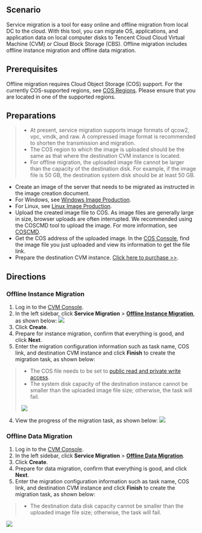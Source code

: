 ## Scenario

Service migration is a tool for easy online and offline migration from local DC to the cloud. With this tool, you can migrate OS, applications, and application data on local computer disks to Tencent Cloud Cloud Virtual Machine (CVM) or Cloud Block Storage (CBS). Offline migration includes offline instance migration and offline data migration.

## Prerequisites

Offline migration requires Cloud Object Storage (COS) support. For the currently COS-supported regions, see [COS Regions](https://intl.cloud.tencent.com/document/product/436/6224). Please ensure that you are located in one of the supported regions.

## Preparations


>- At present, service migration supports image formats of qcow2, vpc, vmdk, and raw. A compressed image format is recommended to shorten the transmission and migration.
> - The COS region to which the image is uploaded should be the same as that where the destination CVM instance is located.
> - For offline migration, the uploaded image file cannot be larger than the capacity of the destination disk. For example, if the image file is 50 GB, the destination system disk should be at least 50 GB.

- Create an image of the server that needs to be migrated as instructed in the image creation document.
 - For Windows, see [Windows Image Production](https://intl.cloud.tencent.com/document/product/213/17815).
 - For Linux, see [Linux Image Production](https://intl.cloud.tencent.com/document/product/213/17814).
- Upload the created image file to COS.
As image files are generally large in size, browser uploads are often interrupted. We recommended using the COSCMD tool to upload the image. For more information, see [COSCMD](https://intl.cloud.tencent.com/document/product/436/10976).
- Get the COS address of the uploaded image.
In the [COS Console](https://console.cloud.tencent.com/cos5/bucket), find the image file you just uploaded and view its information to get the file link.
- Prepare the destination CVM instance. [Click here to purchase >>](https://buy.cloud.tencent.com/cvm?tab=custom&step=1&regionId=8).


## Directions

### Offline Instance Migration

1. Log in to the [CVM Console](https://console.cloud.tencent.com/cvm/overview).
2. In the left sidebar, click **Service Migration** > **[Offline Instance Migration](https://console.cloud.tencent.com/csm/cvm)**, as shown below:
 ![](https://main.qcloudimg.com/raw/616cd42dda6a00f42e9b2b7bba32f2fb.png)
3. Click **Create**.
4. Prepare for instance migration, confirm that everything is good, and click **Next**.
5. Enter the migration configuration information such as task name, COS link, and destination CVM instance and click **Finish** to create the migration task, as shown below:


>- The COS file needs to be set to [public read and private write access](https://intl.cloud.tencent.com/document/product/436/13327).
> - The system disk capacity of the destination instance cannot be smaller than the uploaded image file size; otherwise, the task will fail.
> 
> ![](https://main.qcloudimg.com/raw/1a3ed96a32594c8a4607c9ecd5b3bd08.png)
4. View the progress of the migration task, as shown below:
![](https://main.qcloudimg.com/raw/5e1fba6cab23c4294261f65042581c5c.png)

### Offline Data Migration

1. Log in to the [CVM Console](https://console.cloud.tencent.com/cvm/overview).
2. In the left sidebar, click **Service Migration** > **[Offline Data Migration](https://console.cloud.tencent.com/csm/cbs?rid=1)**.
3. Click **Create**.
4. Prepare for data migration, confirm that everything is good, and click **Next**.
5. Enter the migration configuration information such as task name, COS link, and destination CVM instance and click **Finish** to create the migration task, as shown below:
> - The destination data disk capacity cannot be smaller than the uploaded image file size; otherwise, the task will fail.
>
![](https://main.qcloudimg.com/raw/6ec8c8cd4f03bcdc5d8d79efaff5be3d.png)




